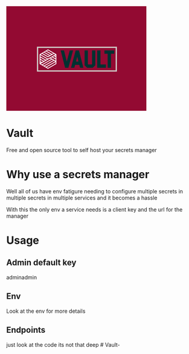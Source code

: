 <img src="./image.png"/>


# Vault 

Free and open source tool to self host your secrets manager


# Why use a secrets manager
Well all of us have env fatigure needing to configure multiple secrets in multiple secrets in multiple services and it becomes a hassle

With this the only env a service needs is a client key and the url for the manager 


# Usage 

## Admin default key
adminadmin

## Env 
Look at the env for more details

## Endpoints 

just look at the code its not that deep # Vault-
